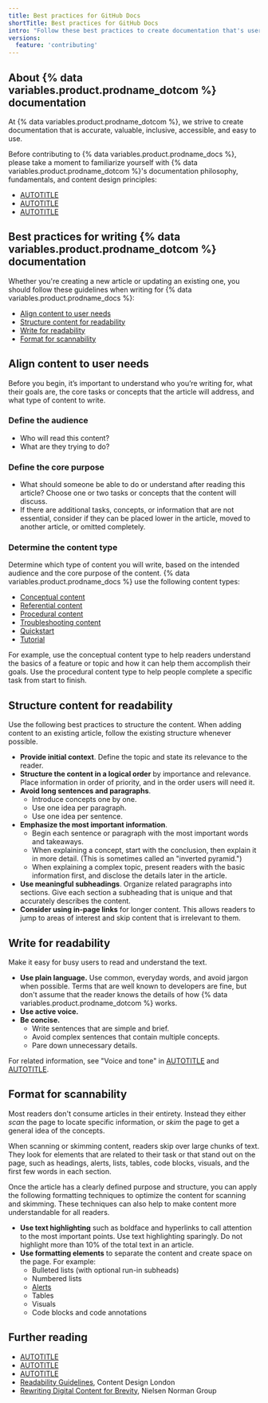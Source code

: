 ```yaml
---
title: Best practices for GitHub Docs
shortTitle: Best practices for GitHub Docs
intro: "Follow these best practices to create documentation that's user-friendly and easy to understand."
versions:
  feature: 'contributing'
---
```


## About {% data variables.product.prodname_dotcom %} documentation

At {% data variables.product.prodname_dotcom %}, we strive to create documentation that is accurate, valuable, inclusive, accessible, and easy to use.

Before contributing to {% data variables.product.prodname_docs %}, please take a moment to familiarize yourself with {% data variables.product.prodname_dotcom %}'s documentation philosophy, fundamentals, and content design principles:

* [AUTOTITLE](/contributing/writing-for-github-docs/about-githubs-documentation-philosophy)
* [AUTOTITLE](/contributing/writing-for-github-docs/about-githubs-documentation-fundamentals)
* [AUTOTITLE](/contributing/writing-for-github-docs/content-design-principles)

## Best practices for writing {% data variables.product.prodname_dotcom %} documentation

Whether you're creating a new article or updating an existing one, you should follow these guidelines when writing for {% data variables.product.prodname_docs %}:

* [Align content to user needs](#align-content-to-user-needs)
* [Structure content for readability](#structure-content-for-readability)
* [Write for readability](#write-for-readability)
* [Format for scannability](#format-for-scannability)

## Align content to user needs

Before you begin, it’s important to understand who you’re writing for, what their goals are, the core tasks or concepts that the article will address, and what type of content to write.

### Define the audience

* Who will read this content?
* What are they trying to do?

### Define the core purpose

* What should someone be able to do or understand after reading this article? Choose one or two tasks or concepts that the content will discuss.
* If there are additional tasks, concepts, or information that are not essential, consider if they can be placed lower in the article, moved to another article, or omitted completely.

### Determine the content type

Determine which type of content you will write, based on the intended audience and the core purpose of the content. {% data variables.product.prodname_docs %} use the following content types:

* [Conceptual content](/contributing/style-guide-and-content-model/conceptual-content-type)
* [Referential content](/contributing/style-guide-and-content-model/referential-content-type)
* [Procedural content](/contributing/style-guide-and-content-model/procedural-content-type)
* [Troubleshooting content](/contributing/style-guide-and-content-model/troubleshooting-content-type)
* [Quickstart](/contributing/style-guide-and-content-model/quickstart-content-type)
* [Tutorial](/contributing/style-guide-and-content-model/tutorial-content-type)

For example, use the conceptual content type to help readers understand the basics of a feature or topic and how it can help them accomplish their goals. Use the procedural content type to help people complete a specific task from start to finish.

## Structure content for readability

Use the following best practices to structure the content. When adding content to an existing article, follow the existing structure whenever possible.

* **Provide initial context**. Define the topic and state its relevance to the reader.
* **Structure the content in a logical order** by importance and relevance. Place information in order of priority, and in the order users will need it.
* **Avoid long sentences and paragraphs**.
  * Introduce concepts one by one.
  * Use one idea per paragraph.
  * Use one idea per sentence.
* **Emphasize the most important information**.
  * Begin each sentence or paragraph with the most important words and takeaways.
  * When explaining a concept, start with the conclusion, then explain it in more detail. (This is sometimes called an "inverted pyramid.")
  * When explaining a complex topic, present readers with the basic information first, and disclose the details later in the article.
* **Use meaningful subheadings**. Organize related paragraphs into sections. Give each section a subheading that is unique and that accurately describes the content.
* **Consider using in-page links** for longer content. This allows readers to jump to areas of interest and skip content that is irrelevant to them.

## Write for readability

Make it easy for busy users to read and understand the text.

* **Use plain language.** Use common, everyday words, and avoid jargon when possible. Terms that are well known to developers are fine, but don't assume that the reader knows the details of how {% data variables.product.prodname_dotcom %} works.
* **Use active voice.**
* **Be concise.**
  * Write sentences that are simple and brief.
  * Avoid complex sentences that contain multiple concepts.
  * Pare down unnecessary details.

For related information, see "Voice and tone" in [AUTOTITLE](/contributing/style-guide-and-content-model/style-guide#voice-and-tone) and [AUTOTITLE](/contributing/writing-for-github-docs/writing-content-to-be-translated).

## Format for scannability

Most readers don't consume articles in their entirety. Instead they either _scan_ the page to locate specific information, or _skim_ the page to get a general idea of the concepts.

When scanning or skimming content, readers skip over large chunks of text. They look for elements that are related to their task or that stand out on the page, such as headings, alerts, lists, tables, code blocks, visuals, and the first few words in each section.

Once the article has a clearly defined purpose and structure, you can apply the following formatting techniques to optimize the content for scanning and skimming. These techniques can also help to make content more understandable for all readers.

* **Use text highlighting** such as boldface and hyperlinks to call attention to the most important points. Use text highlighting sparingly. Do not highlight more than 10% of the total text in an article.
* **Use formatting elements** to separate the content and create space on the page. For example:
  * Bulleted lists (with optional run-in subheads)
  * Numbered lists
  * [Alerts](/contributing/style-guide-and-content-model/style-guide#alerts)
  * Tables
  * Visuals
  * Code blocks and code annotations

## Further reading

* [AUTOTITLE](/contributing/style-guide-and-content-model/style-guide)
* [AUTOTITLE](/contributing/style-guide-and-content-model/about-the-content-model)
* [AUTOTITLE](/contributing/style-guide-and-content-model/contents-of-a-github-docs-article)
* [Readability Guidelines](https://readabilityguidelines.co.uk/), Content Design London
* [Rewriting Digital Content for Brevity](https://www.nngroup.com/articles/rewriting-content-brevity/), Nielsen Norman Group
